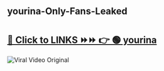 
 ## yourina-Only-Fans-Leaked

# <h2><a href="https://clipsfans.com/yourina&ref=git">🔗 Click to LINKS ⏩⏩ 👉 🟢 yourina </a></h2>

<a href="https://clipsfans.com/yourina&ref=git" rel="nofollow" data-target="animated-image.originalLink"><img src="https://i.ibb.co.com/xMMVF88/686577567.gif" alt="Viral Video Original" style="max-width: 100%; display: inline-block;" data-target="animated-image.originalImage"></a>
